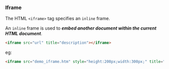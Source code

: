 ### Iframe

The HTML `<iframe>` tag specifies an `inline` frame.

An `inline` frame is used to ***embed another document within the current HTML document***.
```html
<iframe src="url" title="description"></iframe>
```

eg:
```html
<iframe src="demo_iframe.htm" style="height:200px;width:300px;" title="Iframe Example"></iframe>
```
